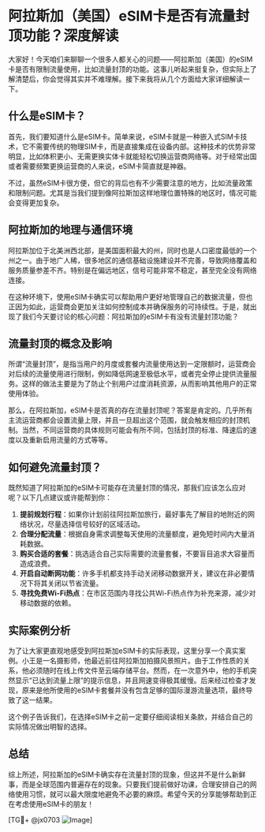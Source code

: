 # 阿拉斯加（美国）eSIM卡是否有流量封顶功能？深度解读

大家好！今天咱们来聊聊一个很多人都关心的问题——阿拉斯加（美国）的eSIM卡是否有限制流量使用，比如流量封顶的功能。这事儿听起来挺复杂，但实际上了解清楚后，你会觉得其实并不难理解。接下来我将从几个方面给大家详细解读一下。

## 什么是eSIM卡？

首先，我们要知道什么是eSIM卡。简单来说，eSIM卡就是一种嵌入式SIM卡技术，它不需要传统的物理SIM卡，而是直接集成在设备内部。这种技术的优势非常明显，比如体积更小、无需更换实体卡就能轻松切换运营商网络等。对于经常出国或者需要频繁更换运营商的人来说，eSIM卡简直就是神器。

不过，虽然eSIM卡很方便，但它的背后也有不少需要注意的地方，比如流量政策和限制问题。尤其是当我们提到像阿拉斯加这样地理位置特殊的地区时，情况可能会变得更加复杂。

## 阿拉斯加的地理与通信环境

阿拉斯加位于北美洲西北部，是美国面积最大的州，同时也是人口密度最低的一个州之一。由于地广人稀，很多地区的通信基础设施建设并不完善，导致网络覆盖和服务质量参差不齐。特别是在偏远地区，信号可能非常不稳定，甚至完全没有网络连接。

在这种环境下，使用eSIM卡确实可以帮助用户更好地管理自己的数据流量，但也正因为如此，运营商会更加关注如何控制成本并确保服务的可持续性。于是，就出现了我们今天要讨论的核心问题：阿拉斯加的eSIM卡有没有流量封顶功能？

## 流量封顶的概念及影响

所谓“流量封顶”，是指当用户的月度或套餐内流量使用达到一定限额时，运营商会对后续的流量使用进行限制，例如降低网速至极低水平，或者完全停止提供流量服务。这样的做法主要是为了防止个别用户过度消耗资源，从而影响其他用户的正常使用体验。

那么，在阿拉斯加，eSIM卡是否真的存在流量封顶呢？答案是肯定的。几乎所有主流运营商都会设置流量上限，并且一旦超出这个范围，就会触发相应的封顶机制。当然，不同运营商的具体规则可能会有所不同，包括封顶的标准、降速后的速度以及重新启用流量的方式等等。

## 如何避免流量封顶？

既然知道了阿拉斯加的eSIM卡可能存在流量封顶的情况，那我们应该怎么应对呢？以下几点建议或许能帮到你：

1. **提前规划行程**：如果你计划前往阿拉斯加旅行，最好事先了解目的地附近的网络状况，尽量选择信号较好的区域活动。
2. **合理分配流量**：根据自身需求调整每天使用的流量额度，避免短时间内大量消耗数据。
3. **购买合适的套餐**：挑选适合自己实际需要的流量套餐，不要盲目追求大容量而造成浪费。
4. **开启自动断网功能**：许多手机都支持手动关闭移动数据开关，建议在非必要情况下将其关闭以节省流量。
5. **寻找免费Wi-Fi热点**：在市区范围内寻找公共Wi-Fi热点作为补充来源，减少对移动数据的依赖。

## 实际案例分析

为了让大家更直观地感受到阿拉斯加eSIM卡的实际表现，这里分享一个真实案例。小王是一名摄影师，他最近前往阿拉斯加拍摄风景照片。由于工作性质的关系，他必须随时在线上传文件至云端存储平台。然而，在一次意外中，他的手机突然显示“已达到流量上限”的提示信息，并且网速变得极其缓慢。后来经过检查才发现，原来是他所使用的eSIM卡套餐并没有包含足够的国际漫游流量选项，最终导致了这一结果。

这个例子告诉我们，在选择eSIM卡之前一定要仔细阅读相关条款，并结合自己的实际情况做出明智的选择。

## 总结

综上所述，阿拉斯加的eSIM卡确实存在流量封顶的现象，但这并不是什么新鲜事，而是全球范围内普遍存在的现象。只要我们提前做好功课，合理安排自己的网络使用习惯，就可以最大限度地避免不必要的麻烦。希望今天的分享能够帮助到正在考虑使用eSIM卡的朋友！

[TG💪+ @jx0703 ![Image](https://github.com/user-attachments/assets/dbca1d08-cadb-493c-b0ec-ad6f7a83f270)]